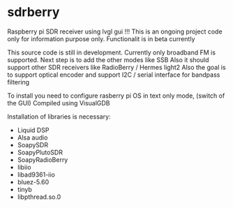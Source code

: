 # sdrberry
Raspberry pi SDR receiver using lvgl gui
!!! This is an ongoing project code only for information purpose only. 
Functionalit is in beta currently

This source code is still in development. Currently only broadband FM is supported.
Next step is to add the other modes like SSB 
Also it should support other SDR receivers like RadioBerry / Hermes light2
Also the goal is to support optical encoder and support I2C / serial interface for bandpass filtering

To install you need to configure rasberry pi OS in text only mode, (switch of the GUI)
Compiled using VisualGDB

Installation of libraries is necessary:
- Liquid DSP
- Alsa audio
- SoapySDR
- SoapyPlutoSDR
- SoapyRadioBerry
- libiio
- libad9361-iio
- bluez-5.60
- tinyb
- libpthread.so.0
